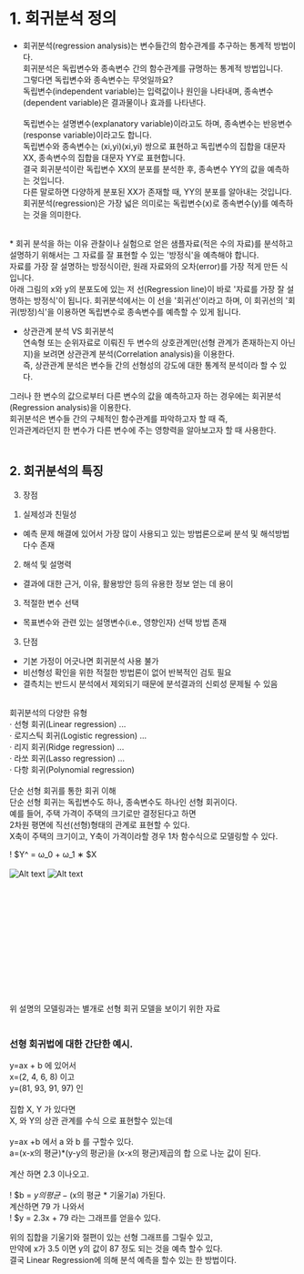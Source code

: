 

# 1. 회귀분석 정의

* 회귀분석(regression analysis)는 변수들간의 함수관계를 추구하는 통계적 방법이다. <br>
회귀분석은 독립변수와 종속변수 간의 함수관계를 규명하는 통계적 방법입니다. <br>
그렇다면 독립변수와 종속변수는 무엇일까요? <br>
독립변수(independent variable)는 입력값이나 원인을 나타내며, 종속변수(dependent variable)은 결과물이나 효과를 나타낸다. <br>
<br>독립변수는 설명변수(explanatory variable)이라고도 하며, 종속변수는 반응변수(response variable)이라고도 합니다. <br>
독립변수와 종속변수는 (xi,yi)(xi,yi) 쌍으로 표현하고 독립변수의 집합을 대문자 XX, 종속변수의 집합을 대문자 YY로 표현합니다. <br>
결국 회귀분석이란 독립변수 XX의 분포를 분석한 후, 종속변수 YY의 값을 예측하는 것입니다. <br>
다른 말로하면 다양하게 분포된 XX가 존재할 때, YY의 분포를 알아내는 것입니다.<br>
회귀분석(regression)은 가장 넓은 의미로는 독립변수(x)로 종속변수(y)를 예측하는 것을 의미한다. <br>

<br>
* 회귀 분석을 하는 이유
관찰이나 실험으로 얻은 샘플자료(적은 수의 자료)를 분석하고 설명하기 위해서는 그 자료를 잘 표현할 수 있는 '방정식'을 예측해야 합니다. <br>
자료를 가장 잘 설명하는 방정식이란, 원래 자료와의 오차(error)를 가장 적게 만든 식 입니다.<br>
아래 그림의 x와 y의 분포도에 있는 저 선(Regression line)이 바로 '자료를 가장 잘 설명하는 방정식'이 됩니다.
회귀분석에서는 이 선을 '회귀선'이라고 하며, 이 회귀선의 '회귀(방정)식'을 이용하면 독립변수로 종속변수를 예측할 수 있게 됩니다. <br>

* 상관관계 분석 VS 회귀분석<br>
연속형 또는 순위자료로 이뤄진 두 변수의 상호관계만(선형 관계가 존재하는지 아닌지)을 보려면 상관관계 분석(Correlation analysis)을 이용한다. <br>
즉, 상관관계 분석은 변수들 간의 선형성의 강도에 대한 통계적 분석이라 할 수 있다.<br> 

그러나 한 변수의 값으로부터 다른 변수의 값을 예측하고자 하는 경우에는 회귀분석(Regression analysis)을 이용한다. <br>
회귀분석은 변수들 간의 구체적인 함수관계를 파악하고자 할 때 즉, <br>
인과관계라던지 한 변수가 다른 변수에 주는 영향력을 알아보고자 할 때 사용한다.<br>
<br>
## 2.  회귀분석의 특징<br>
3.  장점<br>
1)  실제성과 친밀성<br>
-  예측 문제 해결에 있어서 가장 많이 사용되고 있는 방법론으로써 분석 및 해석방법 다수 존재<br>
2)  해석 및 설명력<br>
-  결과에 대한 근거, 이유, 활용방안 등의 유용한 정보 얻는 데 용이<br>
3)  적절한 변수 선택<br>
-  목표변수와 관련 있는 설명변수(i.e., 영향인자) 선택 방법 존재<br>
3.  단점<br>
-  기본 가정이 어긋나면 회귀분석 사용 불가<br>
-  비선형성 확인을 위한 적절한 방법론이 없어 반복적인 검토 필요<br>
-  결측치는 반드시 분석에서 제외되기 때문에 분석결과의 신뢰성 문제될 수 있음<br>
<br>
회귀분석의 다양한 유형<br>
·        선형 회귀(Linear regression) ...<br>
·        로지스틱 회귀(Logistic regression) ...<br>
·        리지 회귀(Ridge regression) ...<br>
·        라쏘 회귀(Lasso regression) ...<br>
·        다항 회귀(Polynomial regression) <br><br>
단순 선형 회귀를 통한 회귀 이해<br>
단순 선형 회귀는 독립변수도 하나, 종속변수도 하나인 선형 회귀이다.<br> 
예를 들어, 주택 가격이 주택의 크기로만 결정된다고 하면 <br>
2차원 평면에 직선(선형)형태의 관계로 표현할 수 있다. <br>
X축이 주택의 크기이고, Y축이 가격이라할 경우 1차 함수식으로 모델링할 수 있다.
 
! $Y^ = ω_0 + ω_1 ∗ $X <br>
<br>![Alt text](/path/to/img.jpg)
![Alt text](/path/to/img.jpg "Optional title")
<br>
<br>
<br>
<br>
<br>
<br>
<br>
<br>
<br>
<br>
<br>
<br>
<br>

위 설명의 모델링과는 별개로 선형 회귀 모델을 보이기 위한 자료 <br><br>
 

### 선형 회귀법에 대한 간단한 예시.

y=ax + b 에 있어서 <br>
x=(2, 4, 6, 8) 이고 <br>
y=(81, 93, 91, 97) 인 <br>
<br>
집합 X, Y 가 있다면 <br>
X, 와 Y의 상관 관계를 수식 으로 표현할수 있는데 <br><br>
y=ax +b 에서 a 와 b 를 구할수 있다.<br>
a=(x-x의 평균)*(y-y의 평균)을  (x-x의 평균)제곱의 합  으로 나눈 값이 된다.<br><br>
계산 하면 2.3 이나오고.<br><br>
! $b = $y의 평균 - ($x의 평균 * 기울기a) 가된다.<br>
계산하면 79 가 나와서<br>
! $y = 2.3x + 79 라는 그래프를 얻을수 있다.<br>

위의 집합을 기울기와 절편이 있는 선형 그래프를 그릴수 있고,<br>
만약에 x가 3.5 이면 y의 값이  87 정도 되는 것을 예측 할수 있다.<br>
결국 Linear Regression에 의해 분석 예측을 할수 있는 한 방법이다. <br><br>


  


